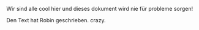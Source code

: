 Wir sind alle cool hier und dieses dokument wird nie für probleme sorgen!

Den Text hat Robin geschrieben. crazy.
